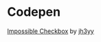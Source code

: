 # Codepen

[Impossible Checkbox](https://codepen.io/jh3y/pen/LYNZwGm) by [jh3yy](https://x.com/jh3yy)